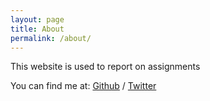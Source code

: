 ```yaml
---
layout: page
title: About
permalink: /about/
---
```


This website is used to report on assignments

You can find me at:
[Github](https://github.com/nchudlori) /
[Twitter](https://twitter.com/chud_lori)
